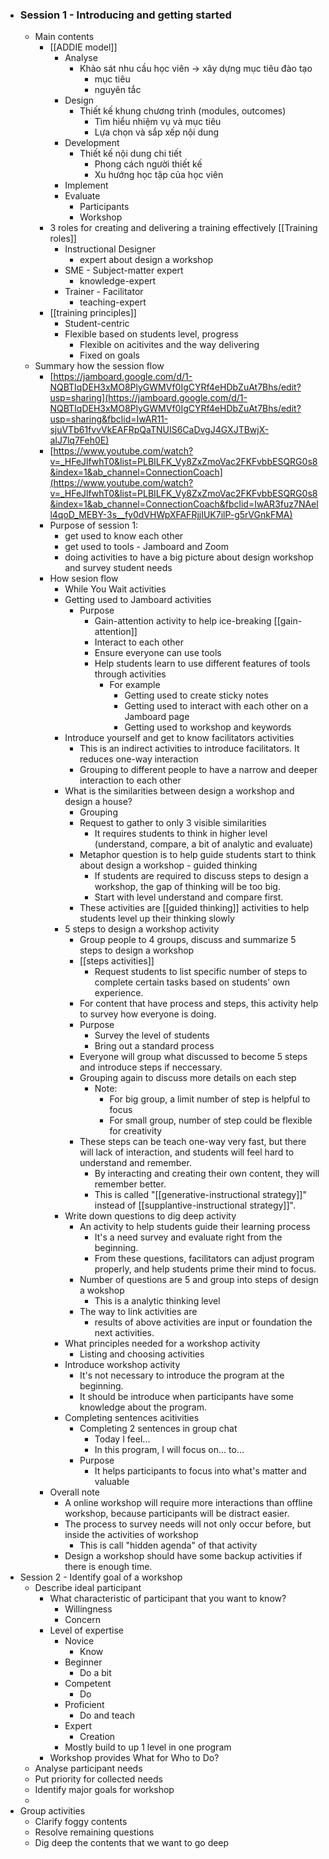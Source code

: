 - ### Session 1 - Introducing and getting started
    - Main contents
        - [[ADDIE model]]
            - Analyse
                - Khảo sát nhu cầu học viên -> xây dựng mục tiêu đào tạo
                    - mục tiêu
                    - nguyên tắc 
            - Design
                - Thiết kế khung chương trình (modules, outcomes)
                    - Tìm hiểu nhiệm vụ và mục tiêu
                    - Lựa chọn và sắp xếp nội dung
            - Development
                - Thiết kế nội dung chi tiết
                    - Phong cách người thiết kế
                    - Xu hướng học tập của học viên
            - Implement
            - Evaluate
                - Participants
                - Workshop
        - 3 roles for creating and delivering a training effectively [[Training roles]]
            - Instructional Designer
                - expert about design a workshop
            - SME - Subject-matter expert 
                - knowledge-expert
            - Trainer - Facilitator
                - teaching-expert
        - [[training principles]]
            - Student-centric
            - Flexible based on students level, progress
                - Flexible on acitivites and the way delivering
                - Fixed on goals
    - Summary how the session flow
        - [https://jamboard.google.com/d/1-NQBTIqDEH3xMO8PlyGWMVf0IgCYRf4eHDbZuAt7Bhs/edit?usp=sharing](https://jamboard.google.com/d/1-NQBTIqDEH3xMO8PlyGWMVf0IgCYRf4eHDbZuAt7Bhs/edit?usp=sharing&fbclid=IwAR11-sjuVTb61fvvVkEAFRpQaTNUIS6CaDvgJ4GXJTBwjX-aIJ7lq7Feh0E)
        - [https://www.youtube.com/watch?v=_HFeJlfwhT0&list=PLBILFK_Vy8ZxZmoVac2FKFvbbESQRG0s8&index=1&ab_channel=ConnectionCoach](https://www.youtube.com/watch?v=_HFeJlfwhT0&list=PLBILFK_Vy8ZxZmoVac2FKFvbbESQRG0s8&index=1&ab_channel=ConnectionCoach&fbclid=IwAR3fuz7NAell4qoD_MEBY-3s__fy0dVHWpXFAFRjjIUK7ilP-g5rVGnkFMA)
        - Purpose of session 1: 
            - get used to know each other
            - get used to tools - Jamboard and Zoom
            - doing activities to have a big picture about design workshop and survey student needs
        - How sesion flow
            - While You Wait activities
            - Getting used to Jamboard activities
                - Purpose
                    - Gain-attention activity to help ice-breaking [[gain-attention]]
                    - Interact to each other 
                    - Ensure everyone can use tools
                    - Help students learn to use different features of tools through activities
                        - For example
                            - Getting used to create sticky notes
                            - Getting used to interact with each other on a Jamboard page
                            - Getting used to workshop and keywords
            - Introduce yourself and get to know facilitators activities
                - This is an indirect activities to introduce facilitators. It reduces one-way interaction
                - Grouping to different people to have a narrow and deeper interaction to each other
            - What is the similarities between design a workshop and design a house?
                - Grouping
                - Request to gather to only 3 visible similarities
                    - It requires students to think in higher level (understand, compare, a bit of analytic and evaluate)
                - Metaphor question is to help guide students start to think about design a workshop - guided thinking
                    - If students are required to discuss steps to design a workshop, the gap of thinking will be too big.
                    - Start with level understand and compare first.
                - These activities are [[guided thinking]] activities to help students level up their thinking slowly
            - 5 steps to design a workshop activity
                - Group people to 4 groups, discuss and summarize 5 steps to design a workshop
                - [[steps activities]]
                    - Request students to list specific number of steps to complete certain tasks based on students' own experience.
                - For content that have process and steps, this activity help to survey how everyone is doing.
                - Purpose
                    - Survey the level of students
                    - Bring out a standard process
                - Everyone will group what discussed to become 5 steps and introduce steps if neccessary.
                - Grouping again to discuss more details on each step
                    - Note:
                        - For big group, a limit number of step is helpful to focus 
                        - For small group, number of step could be flexible for creativity
                - These steps can be teach one-way very fast, but there will lack of interaction, and students will feel hard to understand and remember.
                    - By interacting and creating their own content, they will remember better.
                    - This is called "[[generative-instructional strategy]]" instead of [[supplantive-instructional strategy]]".
            - Write down questions to dig deep activity
                - An activity to help students guide their learning process
                    - It's a need survey and evaluate right from the beginning.
                    - From these questions, facilitators can adjust program properly, and help students prime their mind to focus.
                - Number of questions are 5 and group into steps of design a wokshop
                    - This is a analytic thinking level
                - The way to link activities are 
                    - results of above activities are input or foundation the next activities.
            - What principles needed for a workshop activity
                - Listing and choosing activities
            - Introduce workshop activity
                - It's not necessary to introduce the program at the beginning.
                - It should be introduce when participants have some knowledge about the program.
            - Completing sentences acitivities
                - Completing 2 sentences in group chat
                    - Today I feel...
                    - In this program, I will focus on... to...
                - Purpose
                    - It helps participants to focus into what's matter and valuable
        - Overall note
            - A online workshop will require more interactions than offline workshop, because participants will be distract easier.
            - The process to survey needs will not only occur before, but inside the activities of workshop
                - This is call "hidden agenda" of that activity
            - Design a workshop should have some backup activities if there is enough time.
- Session 2 - Identify goal of a workshop
    - Describe ideal participant
        - What characteristic of participant that you want to know?
            - Willingness
            - Concern
        - Level of expertise
            - Novice
                - Know
            - Beginner
                - Do a bit
            - Competent
                - Do 
            - Proficient
                - Do and teach
            - Expert
                - Creation
            - Mostly build to up 1 level in one program
        - Workshop provides What for Who to Do?
    - Analyse participant needs
    - Put priority for collected needs
    - Identify major goals for workshop
    - 
- Group activities
    - Clarify foggy contents
    - Resolve remaining questions
    - Dig deep the contents that we want to go deep
